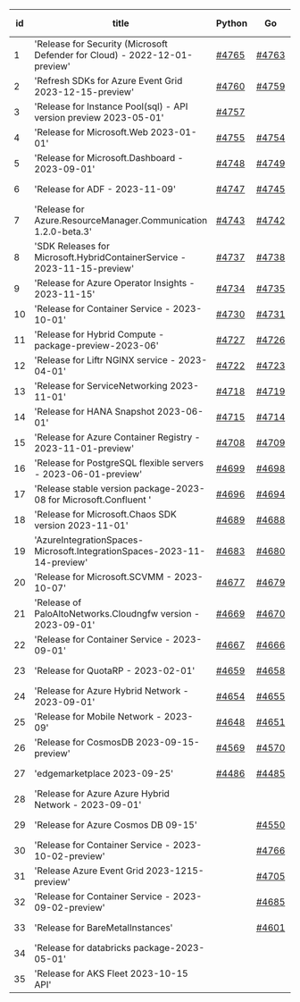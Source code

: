 | id | title | Python | Go | Java | Js | created date | target date | status |
| ------ | ------ | ------ | ------ | ------ | ------ | ------ | ------ | :-----: |
| 1 | 'Release for Security (Microsoft Defender for Cloud) - 2022-12-01-preview'  | [#4765](https://github.com/Azure/sdk-release-request/issues/4765)  | [#4763](https://github.com/Azure/sdk-release-request/issues/4763)  | [#4764](https://github.com/Azure/sdk-release-request/issues/4764)  | [#4762](https://github.com/Azure/sdk-release-request/issues/4762)  | 11-13 | 12-22 |  |
| 2 | 'Refresh SDKs for Azure Event Grid 2023-12-15-preview'  | [#4760](https://github.com/Azure/sdk-release-request/issues/4760)  | [#4759](https://github.com/Azure/sdk-release-request/issues/4759)  | [#4761](https://github.com/Azure/sdk-release-request/issues/4761)  | [#4758](https://github.com/Azure/sdk-release-request/issues/4758)  | 11-10 | 12-22 |  |
| 3 | 'Release for Instance Pool(sql) - API version preview 2023-05-01'  | [#4757](https://github.com/Azure/sdk-release-request/issues/4757)  |  |  |  | 11-10 | 12-22 |  |
| 4 | 'Release for Microsoft.Web 2023-01-01'  | [#4755](https://github.com/Azure/sdk-release-request/issues/4755)  | [#4754](https://github.com/Azure/sdk-release-request/issues/4754)  | [#4753](https://github.com/Azure/sdk-release-request/issues/4753)  | [#4756](https://github.com/Azure/sdk-release-request/issues/4756)  | 11-10 | 11-24 |  |
| 5 | 'Release for Microsoft.Dashboard - 2023-09-01'  | [#4748](https://github.com/Azure/sdk-release-request/issues/4748)  | [#4749](https://github.com/Azure/sdk-release-request/issues/4749)  | [#4751](https://github.com/Azure/sdk-release-request/issues/4751)  | [#4750](https://github.com/Azure/sdk-release-request/issues/4750)  | 11-09 | 11-24 |  |
| 6 | 'Release for ADF - 2023-11-09'  | [#4747](https://github.com/Azure/sdk-release-request/issues/4747)  | [#4745](https://github.com/Azure/sdk-release-request/issues/4745)  | [#4746](https://github.com/Azure/sdk-release-request/issues/4746)  | [#4744](https://github.com/Azure/sdk-release-request/issues/4744)  | 11-09 | 11-24 |  |
| 7 | 'Release for Azure.ResourceManager.Communication 1.2.0-beta.3'  | [#4743](https://github.com/Azure/sdk-release-request/issues/4743)  | [#4742](https://github.com/Azure/sdk-release-request/issues/4742)  | [#4740](https://github.com/Azure/sdk-release-request/issues/4740)  | [#4741](https://github.com/Azure/sdk-release-request/issues/4741)  | 11-09 | 11-24 | Hold on by JS/Python/ |
| 8 | 'SDK Releases for Microsoft.HybridContainerService - 2023-11-15-preview'  | [#4737](https://github.com/Azure/sdk-release-request/issues/4737)  | [#4738](https://github.com/Azure/sdk-release-request/issues/4738)  | [#4736](https://github.com/Azure/sdk-release-request/issues/4736)  | [#4739](https://github.com/Azure/sdk-release-request/issues/4739)  | 11-08 | 11-24 | Hold on by JS/Java/Go/Python/ |
| 9 | 'Release for Azure Operator Insights - 2023-11-15'  | [#4734](https://github.com/Azure/sdk-release-request/issues/4734)  | [#4735](https://github.com/Azure/sdk-release-request/issues/4735)  | [#4732](https://github.com/Azure/sdk-release-request/issues/4732)  | [#4733](https://github.com/Azure/sdk-release-request/issues/4733)  | 11-08 | 11-24 | Hold on by JS/ |
| 10 | 'Release for Container Service - 2023-10-01'  | [#4730](https://github.com/Azure/sdk-release-request/issues/4730)  | [#4731](https://github.com/Azure/sdk-release-request/issues/4731)  | [#4728](https://github.com/Azure/sdk-release-request/issues/4728)  | [#4729](https://github.com/Azure/sdk-release-request/issues/4729)  | 11-08 | 11-24 |  |
| 11 | 'Release for Hybrid Compute - package-preview-2023-06'  | [#4727](https://github.com/Azure/sdk-release-request/issues/4727)  | [#4726](https://github.com/Azure/sdk-release-request/issues/4726)  |  | [#4724](https://github.com/Azure/sdk-release-request/issues/4724)  | 11-07 | 11-24 |  |
| 12 | 'Release for Liftr NGINX service - 2023-04-01'  | [#4722](https://github.com/Azure/sdk-release-request/issues/4722)  | [#4723](https://github.com/Azure/sdk-release-request/issues/4723)  | [#4721](https://github.com/Azure/sdk-release-request/issues/4721)  | [#4720](https://github.com/Azure/sdk-release-request/issues/4720)  | 11-06 | 11-24 |  |
| 13 | 'Release for ServiceNetworking 2023-11-01'  | [#4718](https://github.com/Azure/sdk-release-request/issues/4718)  | [#4719](https://github.com/Azure/sdk-release-request/issues/4719)  | [#4710](https://github.com/Azure/sdk-release-request/issues/4710)  | [#4711](https://github.com/Azure/sdk-release-request/issues/4711)  | 11-06 | 11-24 | Hold on by JS/ |
| 14 | 'Release for HANA Snapshot 2023-06-01'  | [#4715](https://github.com/Azure/sdk-release-request/issues/4715)  | [#4714](https://github.com/Azure/sdk-release-request/issues/4714)  | [#4713](https://github.com/Azure/sdk-release-request/issues/4713)  | [#4712](https://github.com/Azure/sdk-release-request/issues/4712)  | 11-06 | 11-24 | Hold on by Java/Python/ |
| 15 | 'Release for Azure Container Registry - 2023-11-01-preview'  | [#4708](https://github.com/Azure/sdk-release-request/issues/4708)  | [#4709](https://github.com/Azure/sdk-release-request/issues/4709)  |  | [#4706](https://github.com/Azure/sdk-release-request/issues/4706)  | 11-03 | 11-24 |  |
| 16 | 'Release for PostgreSQL flexible servers - 2023-06-01-preview'  | [#4699](https://github.com/Azure/sdk-release-request/issues/4699)  | [#4698](https://github.com/Azure/sdk-release-request/issues/4698)  |  | [#4701](https://github.com/Azure/sdk-release-request/issues/4701)  | 10-30 | 11-24 |  |
| 17 | 'Release stable version package-2023-08 for Microsoft.Confluent '  | [#4696](https://github.com/Azure/sdk-release-request/issues/4696)  | [#4694](https://github.com/Azure/sdk-release-request/issues/4694)  |  | [#4697](https://github.com/Azure/sdk-release-request/issues/4697)  | 10-30 | 11-24 |  |
| 18 | 'Release for Microsoft.Chaos SDK version 2023-11-01'  | [#4689](https://github.com/Azure/sdk-release-request/issues/4689)  | [#4688](https://github.com/Azure/sdk-release-request/issues/4688)  | [#4686](https://github.com/Azure/sdk-release-request/issues/4686)  | [#4687](https://github.com/Azure/sdk-release-request/issues/4687)  | 10-26 | 11-24 | Hold on by JS/ |
| 19 | 'AzureIntegrationSpaces-Microsoft.IntegrationSpaces-2023-11-14-preview'  | [#4683](https://github.com/Azure/sdk-release-request/issues/4683)  | [#4680](https://github.com/Azure/sdk-release-request/issues/4680)  | [#4682](https://github.com/Azure/sdk-release-request/issues/4682)  | [#4681](https://github.com/Azure/sdk-release-request/issues/4681)  | 10-24 | 11-24 | Hold on by JS/Java/Python/ |
| 20 | 'Release for Microsoft.SCVMM - 2023-10-07'  | [#4677](https://github.com/Azure/sdk-release-request/issues/4677)  | [#4679](https://github.com/Azure/sdk-release-request/issues/4679)  | [#4678](https://github.com/Azure/sdk-release-request/issues/4678)  | [#4676](https://github.com/Azure/sdk-release-request/issues/4676)  | 10-23 | 11-24 | Hold on by JS/Java/Go/Python/ |
| 21 | 'Release of PaloAltoNetworks.Cloudngfw version - 2023-09-01'  | [#4669](https://github.com/Azure/sdk-release-request/issues/4669)  | [#4670](https://github.com/Azure/sdk-release-request/issues/4670)  |  | [#4672](https://github.com/Azure/sdk-release-request/issues/4672)  | 10-23 | 11-24 | Hold on by Go/ |
| 22 | 'Release for Container Service - 2023-09-01'  | [#4667](https://github.com/Azure/sdk-release-request/issues/4667)  | [#4666](https://github.com/Azure/sdk-release-request/issues/4666)  |  | [#4668](https://github.com/Azure/sdk-release-request/issues/4668)  | 10-20 | 11-24 | Hold on by JS/ |
| 23 | 'Release for QuotaRP - 2023-02-01'  | [#4659](https://github.com/Azure/sdk-release-request/issues/4659)  | [#4658](https://github.com/Azure/sdk-release-request/issues/4658)  | [#4657](https://github.com/Azure/sdk-release-request/issues/4657)  | [#4660](https://github.com/Azure/sdk-release-request/issues/4660)  | 10-17 | 11-24 |  |
| 24 | 'Release for Azure Hybrid Network - 2023-09-01'  | [#4654](https://github.com/Azure/sdk-release-request/issues/4654)  | [#4655](https://github.com/Azure/sdk-release-request/issues/4655)  |  | [#4652](https://github.com/Azure/sdk-release-request/issues/4652)  | 10-13 | 11-24 | Hold on by JS/ |
| 25 | 'Release for Mobile Network - 2023-09'  | [#4648](https://github.com/Azure/sdk-release-request/issues/4648)  | [#4651](https://github.com/Azure/sdk-release-request/issues/4651)  |  | [#4650](https://github.com/Azure/sdk-release-request/issues/4650)  | 10-13 | 11-24 |  |
| 26 | 'Release for CosmosDB 2023-09-15-preview'  | [#4569](https://github.com/Azure/sdk-release-request/issues/4569)  | [#4570](https://github.com/Azure/sdk-release-request/issues/4570)  |  | [#4572](https://github.com/Azure/sdk-release-request/issues/4572)  | 09-26 | 10-27 | Hold on by JS/Go/ |
| 27 | 'edgemarketplace 2023-09-25'  | [#4486](https://github.com/Azure/sdk-release-request/issues/4486)  | [#4485](https://github.com/Azure/sdk-release-request/issues/4485)  | [#4483](https://github.com/Azure/sdk-release-request/issues/4483)  | [#4484](https://github.com/Azure/sdk-release-request/issues/4484)  | 08-31 | 09-22 | Hold on by JS/Java/Go/Python/ |
| 28 | 'Release for Azure Azure Hybrid Network - 2023-09-01'  |  |  | [#4653](https://github.com/Azure/sdk-release-request/issues/4653)  |  | 10-13 | 11-24 |  |
| 29 | 'Release for Azure Cosmos DB 09-15'  |  | [#4550](https://github.com/Azure/sdk-release-request/issues/4550)  | [#4553](https://github.com/Azure/sdk-release-request/issues/4553)  | [#4552](https://github.com/Azure/sdk-release-request/issues/4552)  | 09-22 | 10-27 | Hold on by JS/Java/Go/ |
| 30 | 'Release for Container Service - 2023-10-02-preview'  |  | [#4766](https://github.com/Azure/sdk-release-request/issues/4766)  |  | [#4767](https://github.com/Azure/sdk-release-request/issues/4767)  | 11-15 | 12-22 |  |
| 31 | 'Release Azure Event Grid 2023-1215-preview'  |  | [#4705](https://github.com/Azure/sdk-release-request/issues/4705)  |  | [#4702](https://github.com/Azure/sdk-release-request/issues/4702)  | 10-31 | 11-24 |  |
| 32 | 'Release for Container Service - 2023-09-02-preview'  |  | [#4685](https://github.com/Azure/sdk-release-request/issues/4685)  |  | [#4684](https://github.com/Azure/sdk-release-request/issues/4684)  | 10-26 | 11-24 |  |
| 33 | 'Release for BareMetalInstances'  |  | [#4601](https://github.com/Azure/sdk-release-request/issues/4601)  |  | [#4599](https://github.com/Azure/sdk-release-request/issues/4599)  | 10-02 | 10-27 | Hold on by Go/ |
| 34 | 'Release for databricks package-2023-05-01'  |  |  |  | [#4673](https://github.com/Azure/sdk-release-request/issues/4673)  | 10-23 | 11-24 |  |
| 35 | 'Release for AKS Fleet 2023-10-15 API'  |  |  |  | [#4662](https://github.com/Azure/sdk-release-request/issues/4662)  | 10-18 | 11-24 |  |
